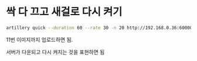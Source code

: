 # 싹 다 끄고 새걸로 다시 켜기

```sh
artillery quick --duration 60 --rate 30 -n 20 http://192.168.0.36:60000/
```

11번 이미지까지 업로드하면 됨.

서버가 다운되고 다시 켜지는 것을 표현하면 됨
